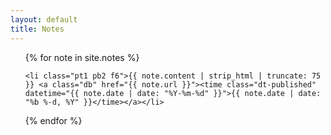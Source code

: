 ```yaml
---
layout: default
title: Notes
---
```


<ul class="ma0 pa0 list c-linky-visited">

{% for note in site.notes %}

    <li class="pt1 pb2 f6">{{ note.content | strip_html | truncate: 75 }} <a class="db" href="{{ note.url }}"><time class="dt-published" datetime="{{ note.date | date: "%Y-%m-%d" }}">{{ note.date | date: "%b %-d, %Y" }}</time></a></li>

{% endfor %}

</ul>
